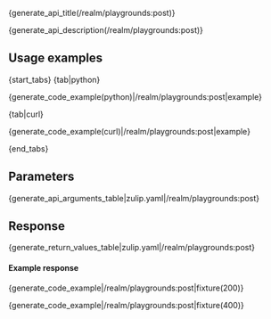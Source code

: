 {generate_api_title(/realm/playgrounds:post)}

{generate_api_description(/realm/playgrounds:post)}

## Usage examples

{start_tabs}
{tab|python}

{generate_code_example(python)|/realm/playgrounds:post|example}

{tab|curl}

{generate_code_example(curl)|/realm/playgrounds:post|example}

{end_tabs}

## Parameters

{generate_api_arguments_table|zulip.yaml|/realm/playgrounds:post}

## Response

{generate_return_values_table|zulip.yaml|/realm/playgrounds:post}

#### Example response

{generate_code_example|/realm/playgrounds:post|fixture(200)}

{generate_code_example|/realm/playgrounds:post|fixture(400)}
